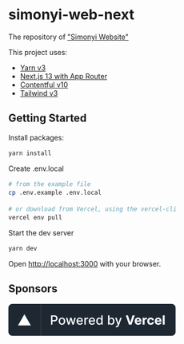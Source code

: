# simonyi-web-next

The repository of ["Simonyi Website"](https://simonyi.bme.hu)

This project uses:

- [Yarn v3](https://yarnpkg.com/getting-started/install)
- [Next.js 13 with App Router](https://nextjs.org/docs/app)
- [Contentful v10](https://github.com/contentful/contentful.js)
- [Tailwind v3](https://tailwindcss.com/)

## Getting Started

Install packages:

```bash
yarn install
```

Create .env.local

```bash
# from the example file
cp .env.example .env.local

# or download from Vercel, using the vercel-cli
vercel env pull
```

Start the dev server

```bash
yarn dev
```

Open [http://localhost:3000](http://localhost:3000) with your browser.

## Sponsors

[![Powered by Vercel](public/vercel.svg "Powered by Vercel")](https://vercel.com?utm_source=simonyi&utm_campaign=oss)
